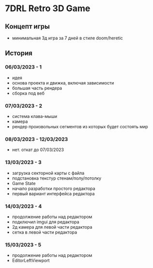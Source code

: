 ﻿# 7DRL Retro 3D Game

## Концепт игры
- минимальная 3д игра за 7 дней в стиле doom/heretic

## История
### 06/03/2023 - 1
- идея
- основа проекта и движка, включая зависимости
- большая часть рендера
- сборка под веб

### 07/03/2023 - 2
- система клава-мыши
- камера
- рендер произвольных сегментов из которых будет состоять мир

### 08/03/2023 - 12/03/2023
- нет. откат до 07/03/2023

### 13/03/2023 - 3
- загрузка секторной карты с файла
- подстановка текстур стенам/полу/потолку
- Game State
- начало разработки простого редактора
- первый вариант интерфейса редактора

### 14/03/2023 - 4
- продолжение работы над редактором
- подключил imgui для редактора
- 2д камера для левой части редактора
- сетка в левой части редактора

### 15/03/2023 - 5
- продолжение работы над редактором
- EditorLeftViewport